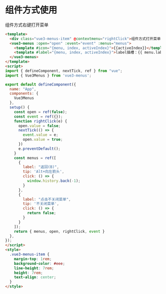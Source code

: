 # 组件方式使用

<div class="vue3-menus-item" @contextmenu="rightClick">组件方式右键打开菜单</div>
<ClientOnly>
  <vue3-menus :open="open" :event="event" :menus="menus">
    <template #icon="{menu, index, activeIndex}">{{activeIndex}}</template>
    <template #label="{ menu, index, activeIndex }">label-插槽：{{ menu.label }}</template>
  </vue3-menus>
</ClientOnly>

<script>
import { defineComponent, ref, nextTick } from "vue";
import { base } from "@js/vue3-menus";

export default defineComponent({
  name: "App",
  setup() {
    const menus = ref(base)
    const open = ref(false);
    const event = ref({});
    function rightClick(e) {
      open.value = false;
      nextTick(() => {
        event.value = e;
        open.value = true;
      })
      e.preventDefault();
    }
    return { menus, open, rightClick, event }
  },
});
</script>

```html
<template>
  <div class="vue3-menus-item" @contextmenu="rightClick">组件方式打开菜单</div>
  <vue3-menus :open="open" :event="event" :menus="menus">
    <template #icon="{menu, index, activeIndex}">{{activeIndex}}</template>
    <template #label="{menu, index, activeIndex}">label插槽：{{ menu.label }}</template>
  </vue3-menus>
</template>
<script>
import { defineComponent, nextTick, ref } from "vue";
import { Vue3Menus } from 'vue3-menus';

export default defineComponent({
  name: "App",
  components: {
    Vue3Menus
  },
  setup() {
    const open = ref(false);
    const event = ref({});
    function rightClick(e) {
      open.value = false;
      nextTick(() => {
        event.value = e;
        open.value = true;
      })
      e.preventDefault();
    }
    const menus = ref([
      {
        label: "返回(B)",
        tip: 'Alt+向左箭头',
        click: () => {
          window.history.back(-1);
        }
      },
      {
        label: "点击不关闭菜单",
        tip: '不关闭菜单',
        click: () => {
          return false;
        }
      }
    ]);
    return { menus, open, rightClick, event }
  },
});
</script>
<style>
  .vue3-menus-item {
    margin-top: 1rem;
    background-color: #eee;
    line-height: 7rem;
    height: 7rem;
    text-align: center;
  }
</style>
```
